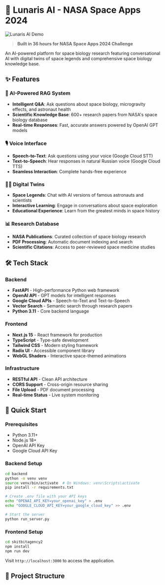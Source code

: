 # 🚀 Lunaris AI - NASA Space Apps 2024

![Lunaris AI Demo](skitbitagency2/public/demo.png)

> **Built in 36 hours for NASA Space Apps 2024 Challenge**

An AI-powered platform for space biology research featuring conversational AI with digital twins of space legends and comprehensive space biology knowledge base.

## ✨ Features

### 🤖 AI-Powered RAG System
- **Intelligent Q&A**: Ask questions about space biology, microgravity effects, and astronaut health
- **Scientific Knowledge Base**: 600+ research papers from NASA's space biology database
- **Real-time Responses**: Fast, accurate answers powered by OpenAI GPT models

### 🎙️ Voice Interface
- **Speech-to-Text**: Ask questions using your voice (Google Cloud STT)
- **Text-to-Speech**: Hear responses in natural Russian voice (Google Cloud TTS)
- **Seamless Interaction**: Complete hands-free experience

### 👨‍🚀 Digital Twins
- **Space Legends**: Chat with AI versions of famous astronauts and scientists
- **Interactive Learning**: Engage in conversations about space exploration
- **Educational Experience**: Learn from the greatest minds in space history

### 📊 Research Database
- **NASA Publications**: Curated collection of space biology research
- **PDF Processing**: Automatic document indexing and search
- **Scientific Citations**: Access to peer-reviewed space medicine studies

## 🛠️ Tech Stack

### Backend
- **FastAPI** - High-performance Python web framework
- **OpenAI API** - GPT models for intelligent responses
- **Google Cloud APIs** - Speech-to-Text and Text-to-Speech
- **Vector Search** - Semantic search through research papers
- **Python 3.11** - Core backend language

### Frontend
- **Next.js 15** - React framework for production
- **TypeScript** - Type-safe development
- **Tailwind CSS** - Modern styling framework
- **Radix UI** - Accessible component library
- **WebGL Shaders** - Interactive space-themed animations

### Infrastructure
- **RESTful API** - Clean API architecture
- **CORS Support** - Cross-origin resource sharing
- **File Upload** - PDF document processing
- **Real-time Status** - Live system monitoring

## 🚀 Quick Start

### Prerequisites
- Python 3.11+
- Node.js 18+
- OpenAI API Key
- Google Cloud API Key

### Backend Setup
```bash
cd backend
python -m venv venv
source venv/bin/activate  # On Windows: venv\Scripts\activate
pip install -r requirements.txt

# Create .env file with your API keys
echo "OPENAI_API_KEY=your_openai_key" > .env
echo "GOOGLE_CLOUD_API_KEY=your_google_cloud_key" >> .env

# Start the server
python run_server.py
```

### Frontend Setup
```bash
cd skitbitagency2
npm install
npm run dev
```

Visit `http://localhost:3000` to access the application.

## 📁 Project Structure